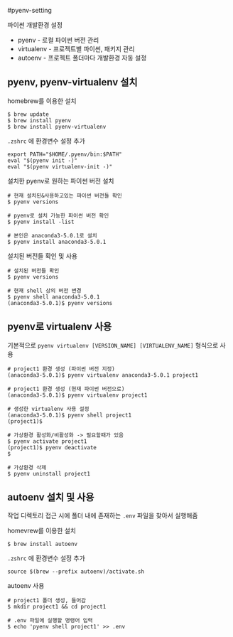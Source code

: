 #pyenv-setting

파이썬 개발환경 설정
* pyenv - 로컬 파이썬 버전 관리
* virtualenv - 프로젝트별 파이썬, 패키지 관리
* autoenv - 프로젝트 폴더마다 개발환경 자동 설정

## pyenv, pyenv-virtualenv 설치

homebrew를 이용한 설치
```
$ brew update
$ brew install pyenv
$ brew install pyenv-virtualenv
```

`.zshrc` 에 환경변수 설정 추가
```
export PATH="$HOME/.pyenv/bin:$PATH"
eval "$(pyenv init -)"
eval "$(pyenv virtualenv-init -)"
```

설치한 pyenv로 원하는 파이썬 버전 설치
```
# 현재 설치된&사용하고있는 파이썬 버전들 확인
$ pyenv versions

# pyenv로 설치 가능한 파이썬 버전 확인
$ pyenv install -list

# 본인은 anaconda3-5.0.1로 설치
$ pyenv install anaconda3-5.0.1
```

설치된 버전들 확인 및 사용
```
# 설치된 버전들 확인
$ pyenv versions

# 현재 shell 상의 버전 변경
$ pyenv shell anaconda3-5.0.1
(anaconda3-5.0.1)$ pyenv versions
```

## pyenv로 virtualenv 사용

기본적으로 `pyenv virtualenv [VERSION_NAME] [VIRTUALENV_NAME]` 형식으로 사용

```
# project1 환경 생성 (파이썬 버전 지정)
(anaconda3-5.0.1)$ pyenv virtualenv anaconda3-5.0.1 project1

# project1 환경 생성 (현재 파이썬 버전으로)
(anaconda3-5.0.1)$ pyenv virtualenv project1

# 생성한 virtualenv 사용 설정
(anaconda3-5.0.1)$ pyenv shell project1
(project1)$

# 가상환경 활성화/비활성화 -> 필요할때가 있음
$ pyenv activate project1
(project1)$ pyenv deactivate
$

# 가상환경 삭제
$ pyenv uninstall project1
```

## autoenv 설치 및 사용

작업 디렉토리 접근 시에 폴더 내에 존재하는 `.env` 파일을 찾아서 실행해줌

homevrew를 이용한 설치
```
$ brew install autoenv
```

`.zshrc` 에 환경변수 설정 추가
```
source $(brew --prefix autoenv)/activate.sh
```

autoenv 사용
```
# project1 폴더 생성, 들어감
$ mkdir project1 && cd project1

# .env 파일에 실행할 명령어 입력
$ echo 'pyenv shell project1' >> .env
```
